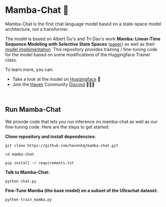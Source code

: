 # Mamba-Chat 🐍

Mamba-Chat is the first chat language model based on a state-space model architecture, not a transformer.

The model is based on Albert Gu's and Tri Dao's work **Mamba: Linear-Time Sequence Modeling with Selective State Spaces** ([paper](https://arxiv.org/pdf/2312.00752.pdf)) as well as their [model implementation](https://github.com/state-spaces/mamba). This repository provides training / fine-tuning code for the model based on some modifications of the Huggingface Trainer class.

To learn more, you can:

- Take a look at the model on [Huggingface](https://huggingface.co/havenhq/mamba-chat) 🤗
- Join the [Haven](https://haven.run/) Community [Discord](https://discord.com/invite/JDjbfp6q2G) 🧑‍🤝‍🧑


<br>

## Run Mamba-Chat

We provide code that lets you run inference on mamba-chat as well as our fine-tuning code. Here are the steps to get started:


**Clone repository and install dependencies:**
```
git clone https://github.com/havenhq/mamba-chat.git

cd mamba-chat

pip install -r requirements.txt
```


**Talk to Mamba-Chat:**
```
python chat.py
```

**Fine-Tune Mamba (the base model) on a subset of the Ultrachat dataset:**
```
python train_mamba.py
```
